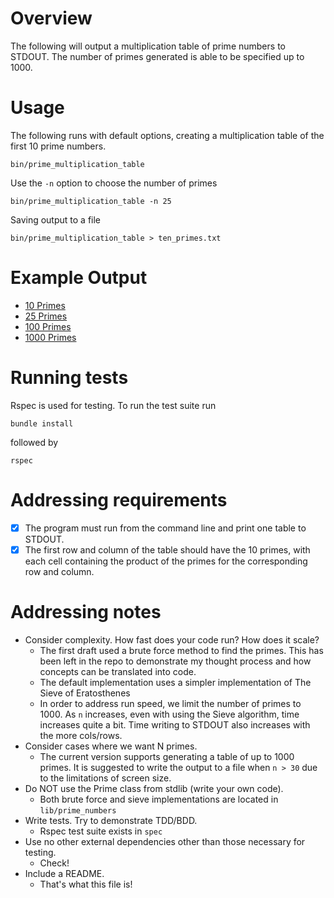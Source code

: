 # Overview

The following will output a multiplication table of prime numbers to STDOUT. The number of primes generated is able to be specified up to 1000. 

# Usage

The following runs with default options, creating a multiplication table of the first 10 prime numbers. 
```
bin/prime_multiplication_table
```

Use the `-n` option to choose the number of primes  
```
bin/prime_multiplication_table -n 25
```

Saving output to a file
```
bin/prime_multiplication_table > ten_primes.txt
```

# Example Output

- [10 Primes](example_output/10_primes.txt)
- [25 Primes](example_output/25_primes.txt)
- [100 Primes](example_output/100_primes.txt)
- [1000 Primes](example_output/1000_primes.txt)

# Running tests

Rspec is used for testing. To run the test suite run

```
bundle install
```

followed by

```
rspec
```

# Addressing requirements
- [x] The program must run from the command line and print one table to STDOUT.
- [x] The first row and column of the table should have the 10 primes, with each cell containing the product of the primes for the corresponding row and column.

# Addressing notes
- Consider complexity. How fast does your code run? How does it scale?
   - The first draft used a brute force method to find the primes. This has been left in the repo to demonstrate my thought process and how concepts can be translated into code.
   - The default implementation uses a simpler implementation of The Sieve of Eratosthenes
   - In order to address run speed, we limit the number of primes to 1000. As `n` increases, even with using the Sieve algorithm, time increases quite a bit. Time writing to STDOUT also increases with the more cols/rows.
- Consider cases where we want N primes.
    - The current version supports generating a table of up to 1000 primes. It is suggested to write the output to a file when `n > 30` due to the limitations of screen size.
- Do NOT use the Prime class from stdlib (write your own code).
    - Both brute force and sieve implementations are located in `lib/prime_numbers`
- Write tests. Try to demonstrate TDD/BDD.
    - Rspec test suite exists in `spec`
- Use no other external dependencies other than those necessary for testing.
    - Check!
- Include a README.
    - That's what this file is!